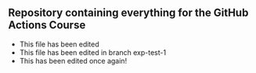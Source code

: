 Repository containing everything for the GitHub Actions Course
--------------------------------------------------------------

* This file has been edited
* This file has been edited in branch exp-test-1
* This has been edited once again!

